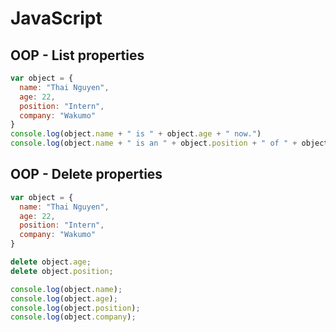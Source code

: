 # JavaScript

## OOP - List properties

```js
var object = {
  name: "Thai Nguyen",
  age: 22,
  position: "Intern",
  company: "Wakumo"
}
console.log(object.name + " is " + object.age + " now.")
console.log(object.name + " is an " + object.position + " of " + object.company + ".")
```

## OOP - Delete properties

```js
var object = {
  name: "Thai Nguyen",
  age: 22,
  position: "Intern",
  company: "Wakumo"
}

delete object.age;
delete object.position;

console.log(object.name);
console.log(object.age);
console.log(object.position);
console.log(object.company);
```